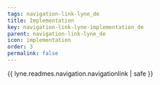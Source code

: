 ```yaml
---
tags: navigation-link-lyne_de
title: Implementation
key: navigation-link-lyne-implementation_de
parent: navigation-link-lyne_de
icon: implementation
order: 3
permalink: false  
---
```

{{ lyne.readmes.navigation.navigationlink | safe }}


